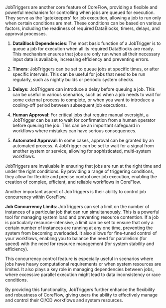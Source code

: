 JobTriggers are another core feature of CoreFlow, providing a flexible and powerful mechanism for controlling when jobs are queued for execution. They serve as the 'gatekeepers' for job execution, allowing a job to run only when certain conditions are met. These conditions can be based on various factors, including the readiness of required DataBlocks, timers, delays, and approval processes. 

1. **DataBlock Dependencies**: The most basic function of a JobTrigger is to queue a job for execution when all its required DataBlocks are ready. This mechanism ensures that jobs are only run when all their necessary input data is available, increasing efficiency and preventing errors.

2. **Timers**: JobTriggers can be set to queue jobs at specific times, or after specific intervals. This can be useful for jobs that need to be run regularly, such as nightly builds or periodic system checks.

3. **Delays**: JobTriggers can introduce a delay before queuing a job. This can be useful in various scenarios, such as when a job needs to wait for some external process to complete, or when you want to introduce a cooling-off period between subsequent job executions.

4. **Human Approval**: For critical jobs that require manual oversight, a JobTrigger can be set to wait for confirmation from a human operator before queuing the job. This can be an important safeguard in workflows where mistakes can have serious consequences.

5. **Automated Approval**: In some cases, approval can be granted by an automated process. A JobTrigger can be set to wait for a signal from another system or service, allowing for sophisticated, multi-system workflows.

JobTriggers are invaluable in ensuring that jobs are run at the right time and under the right conditions. By providing a range of triggering conditions, they allow for flexible and precise control over job execution, enabling the creation of complex, efficient, and reliable workflows in CoreFlow.

Another important aspect of JobTriggers is their ability to control job concurrency within CoreFlow.

**Job Concurrency Limits**: JobTriggers can set a limit on the number of instances of a particular job that can run simultaneously. This is a powerful tool for managing system load and preventing resource contention. If a job is particularly resource-intensive, a limit can be set to ensure that only a certain number of instances are running at any one time, preventing the system from becoming overloaded. It also allows for fine-tuned control of your workflows, enabling you to balance the need for parallelism (for speed) with the need for resource management (for system stability and efficiency).

This concurrency control feature is especially useful in scenarios where jobs have heavy computational requirements or when system resources are limited. It also plays a key role in managing dependencies between jobs, where excessive parallel execution might lead to data inconsistency or race conditions.

By providing this functionality, JobTriggers further enhance the flexibility and robustness of CoreFlow, giving users the ability to effectively manage and control their CI/CD workflows and system resources.